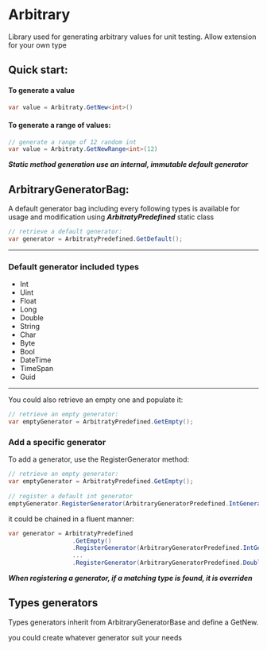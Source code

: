 # Arbitrary

Library used for generating arbitrary values for unit testing. Allow extension for your own type

## Quick start:

#### To generate a value

``` csharp
var value = Arbitraty.GetNew<int>()    
```

#### To generate a range of values:

``` csharp
// generate a range of 12 random int
var value = Arbitraty.GetNewRange<int>(12)    
```

***Static method generation use an internal, immutable default generator*** 

## ArbitraryGeneratorBag:

A default generator bag including every following types is available for usage and modification using ***ArbitratyPredefined*** static class

``` csharp
// retrieve a default generator:
var generator = ArbitratyPredefined.GetDefault();
```

---

### Default generator included types


 - Int
 - Uint
 - Float
 - Long
 - Double
 - String
 - Char
 - Byte
 - Bool
 - DateTime
 - TimeSpan
 - Guid

---
 
You could also retrieve an empty one and populate it:

``` csharp
// retrieve an empty generator:
var emptyGenerator = ArbitratyPredefined.GetEmpty();
```

### Add a specific generator

To add a generator, use the RegisterGenerator method:

``` csharp
// retrieve an empty generator:
var emptyGenerator = ArbitratyPredefined.GetEmpty();
    
// register a default int generator
emptyGenerator.RegisterGenerator(ArbitraryGeneratorPredefined.IntGenerator);
```

it could be chained in a fluent manner:

``` csharp
var generator = ArbitratyPredefined
                  .GetEmpty()                      
                  .RegisterGenerator(ArbitraryGeneratorPredefined.IntGenerator)
                  ...
                  .RegisterGenerator(ArbitraryGeneratorPredefined.DoubleGenerator);
```

***When registering a generator, if a matching type is found, it is overriden***

## Types generators

Types generators inherit from ArbitraryGeneratorBase<T> and define a GetNew<T>.

you could create whatever generator suit your needs
